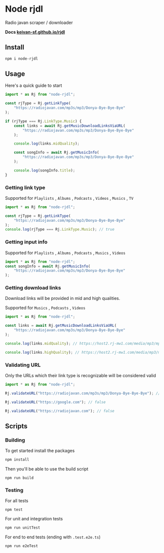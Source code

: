 # Node rjdl

Radio javan scraper / downloader

**Docs [keivan-sf.github.io/rjdl](https://keivan-sf.github.io/rjdl)**

## Install

```bash
npm i node-rjdl
```

## Usage

Here's a quick guide to start

```ts
import * as Rj from "node-rjdl";

const rjType = Rj.getLinkType(
    "https://radiojavan.com/mp3s/mp3/Donya-Bye-Bye-Bye"
);

if (rjType === Rj.LinkType.Music) {
    const links = await Rj.getMusicDownloadLinksViaURL(
        "https://radiojavan.com/mp3s/mp3/Donya-Bye-Bye-Bye"
    );

    console.log(links.midQuality);

    const songInfo = await Rj.getMusicInfo(
        "https://radiojavan.com/mp3s/mp3/Donya-Bye-Bye-Bye"
    );

    console.log(songInfo.title);
}
```

### Getting link type

Supported for `Playlists` , `Albums` , `Podcasts` , `Videos` , `Musics` , `TV`

```ts
import * as Rj from "node-rjdl";

const rjType = Rj.getLinkType(
    "https://radiojavan.com/mp3s/mp3/Donya-Bye-Bye-Bye"
);
console.log(rjType === Rj.LinkType.Music); // true
```

### Getting input info

Supported for `Playlists` , `Albums` , `Podcasts` , `Musics` , `Videos`

```ts
import * as Rj from "node-rjdl";
const songInfo = await Rj.getMusicInfo(
    "https://radiojavan.com/mp3s/mp3/Donya-Bye-Bye-Bye"
);
```

### Getting download links

Download links will be provided in mid and high qualities.

Supported for `Musics` , `Podcasts` , `Videos`

```ts
import * as Rj from "node-rjdl";

const links = await Rj.getMusicDownloadLinksViaURL(
    "https://radiojavan.com/mp3s/mp3/Donya-Bye-Bye-Bye"
);

console.log(links.midQuality); // https://host2.rj-mw1.com/media/mp3/mp3-256/Donya-Bye-Bye-Bye.mp3

console.log(links.highQuality); // https://host2.rj-mw1.com/media/mp3/mp3-320/Donya-Bye-Bye-Bye.mp3
```

### Validating URL

Only the URLs which their link type is recognizable will be considered valid

```ts
import * as Rj from "node-rjdl";

Rj.validateURL("https://radiojavan.com/mp3s/mp3/Donya-Bye-Bye-Bye"); // true

Rj.validateURL("https://google.com"); // false

Rj.validateURL("https://radiojavan.com"); // false
```

## Scripts

### Building

To get started install the packages

```bash
npm install
```

Then you'll be able to use the build script

```
npm run build
```

### Testing

For all tests

```
npm test
```

For unit and integration tests

```bash
npm run unitTest
```

For end to end tests (ending with `.test.e2e.ts`)

```
npm run e2eTest
```
